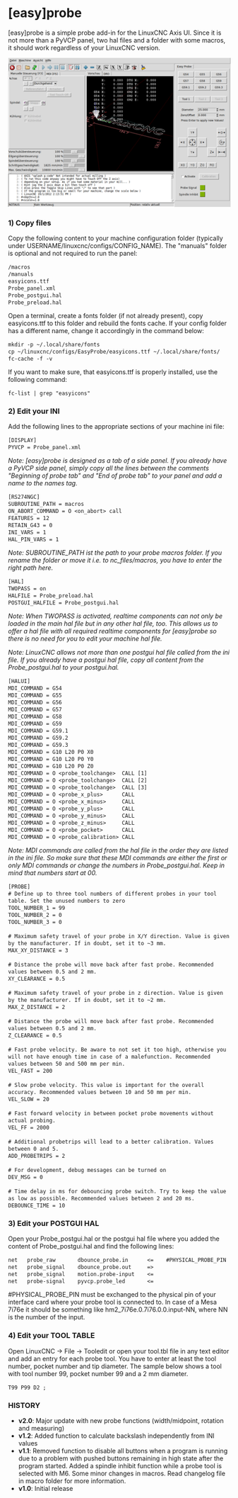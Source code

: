 # [easy]probe

[easy]probe is a simple probe add-in for the LinuxCNC Axis UI. Since it is not more than a PyVCP panel, two hal files 
and a folder with some macros, it should work regardless of your LinuxCNC version.

![Screenshot](/manuals/Easy_Probe_screenshot.png)

### 1) Copy files

Copy the following content to your machine configuration folder (typically under USERNAME/linuxcnc/configs/CONFIG_NAME). 
The "manuals" folder is optional and not required to run the panel:

```
/macros
/manuals
easyicons.ttf
Probe_panel.xml
Probe_postgui.hal
Probe_preload.hal
```

Open a terminal, create a fonts folder (if not already present), copy easyicons.ttf to this folder and rebuild the fonts cache. If your config folder has a different name, change it accordingly in the command below:

```
mkdir -p ~/.local/share/fonts
cp ~/linuxcnc/configs/EasyProbe/easyicons.ttf ~/.local/share/fonts/
fc-cache -f -v
```

If you want to make sure, that easyicons.ttf is properly installed, use the following command:

```
fc-list | grep "easyicons"
```

### 2) Edit your INI

Add the following lines to the appropriate sections of your machine ini file:

```
[DISPLAY]
PYVCP = Probe_panel.xml
```

*Note: [easy]probe is designed as a tab of a side panel. If you already have a PyVCP side panel, simply copy all the lines 
between the comments "Beginning of probe tab" and "End of probe tab" to your panel and add a name to the names tag.*

```
[RS274NGC]
SUBROUTINE_PATH = macros
ON_ABORT_COMMAND = O <on_abort> call
FEATURES = 12
RETAIN_G43 = 0
INI_VARS = 1
HAL_PIN_VARS = 1
```

*Note: SUBROUTINE_PATH ist the path to your probe macros folder. If you rename the folder or move it i.e. to nc_files/macros, 
you have to enter the right path here.*

```
[HAL]
TWOPASS = on
HALFILE = Probe_preload.hal
POSTGUI_HALFILE = Probe_postgui.hal
```

*Note: When TWOPASS is activated, realtime components can not only be loaded in the main hal file but in any other hal file, 
too. This allows us to offer a hal file with all required realtime components for [easy]probe so there is no need for you to 
edit your machine hal file.*

*Note: LinuxCNC allows not more than one postgui hal file called from the ini file. If you already have a postgui hal file, 
copy all content from the Probe_postgui.hal to your postgui.hal.*

```
[HALUI]
MDI_COMMAND = G54
MDI_COMMAND = G55
MDI_COMMAND = G56
MDI_COMMAND = G57
MDI_COMMAND = G58
MDI_COMMAND = G59
MDI_COMMAND = G59.1
MDI_COMMAND = G59.2
MDI_COMMAND = G59.3
MDI_COMMAND = G10 L20 P0 X0
MDI_COMMAND = G10 L20 P0 Y0
MDI_COMMAND = G10 L20 P0 Z0
MDI_COMMAND = O <probe_toolchange>  CALL [1]
MDI_COMMAND = O <probe_toolchange>  CALL [2]
MDI_COMMAND = O <probe_toolchange>  CALL [3]
MDI_COMMAND = O <probe_x_plus>      CALL
MDI_COMMAND = O <probe_x_minus>     CALL
MDI_COMMAND = O <probe_y_plus>      CALL
MDI_COMMAND = O <probe_y_minus>     CALL
MDI_COMMAND = O <probe_z_minus>     CALL	
MDI_COMMAND = O <probe_pocket>      CALL	
MDI_COMMAND = O <probe_calibration> CALL
```

*Note: MDI commands are called from the hal file in the order they are listed in the ini file. So make sure that these MDI 
commands are either the first or only MDI commands or change the numbers in Probe_postgui.hal. Keep in mind that numbers 
start at 00.*

```
[PROBE]
# Define up to three tool numbers of different probes in your tool table. Set the unused numbers to zero
TOOL_NUMBER_1 = 99
TOOL_NUMBER_2 = 0
TOOL_NUMBER_3 = 0

# Maximum safety travel of your probe in X/Y direction. Value is given by the manufacturer. If in doubt, set it to ~3 mm.
MAX_XY_DISTANCE = 3

# Distance the probe will move back after fast probe. Recommended values between 0.5 and 2 mm.
XY_CLEARANCE = 0.5

# Maximum safety travel of your probe in z direction. Value is given by the manufacturer. If in doubt, set it to ~2 mm.
MAX_Z_DISTANCE = 2

# Distance the probe will move back after fast probe. Recommended values between 0.5 and 2 mm.
Z_CLEARANCE = 0.5

# Fast probe velocity. Be aware to not set it too high, otherwise you will not have enough time in case of a malefunction. Recommended values between 50 and 500 mm per min.
VEL_FAST = 200

# Slow probe velocity. This value is important for the overall accuracy. Recommended values between 10 and 50 mm per min.
VEL_SLOW = 20

# Fast forward velocity in between pocket probe movements without actual probing.
VEL_FF = 2000

# Additional probetrips will lead to a better calibration. Values between 0 and 5.
ADD_PROBETRIPS = 2

# For development, debug messages can be turned on
DEV_MSG = 0

# Time delay in ms for debouncing probe switch. Try to keep the value as low as possible. Recommended values between 2 and 20 ms.
DEBOUNCE_TIME = 10
```

### 3) Edit your POSTGUI HAL

Open your Probe_postgui.hal or the postgui hal file where you added the content of Probe_postgui.hal and find the following 
lines:

```
net   probe_raw       dbounce_probe.in      <=    #PHYSICAL_PROBE_PIN
net   probe_signal    dbounce_probe.out     =>
net   probe_signal    motion.probe-input    <=
net   probe-signal    pyvcp.probe_led       <=
```

#PHYSICAL_PROBE_PIN must be exchanged to the physical pin of your interface card where your probe tool is connected to. In 
case of a Mesa 7i76e it should be something like hm2_7i76e.0.7i76.0.0.input-NN, where NN is the number of the input.

### 4) Edit your TOOL TABLE

Open LinuxCNC -> File -> Tooledit or open your tool.tbl file in any text editor and add an entry for each probe tool. You 
have to enter at least the tool number, pocket number and tip diameter. The sample below shows a tool with tool number 99, 
pocket number 99 and a 2 mm diameter.

```
T99 P99 D2 ;
```

### HISTORY

- **v2.0**: Major update with new probe functions (width/midpoint, rotation and measuring)
- **v1.2**: Added function to calculate backslash independently from INI values
- **v1.1**: Removed function to disable all buttons when a program is running due to a problem with pushed buttons remaining 
            in high state after the program started. Added a spindle inhibit function while a probe tool is selected with M6. 
            Some minor changes in macros. Read changelog file in macro folder for more information.
- **v1.0**: Initial release